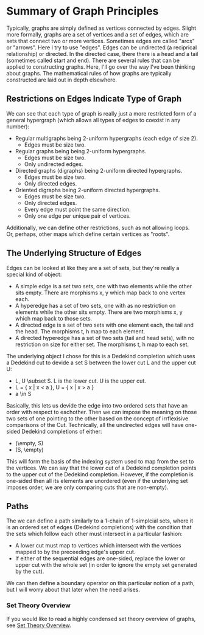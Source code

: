 # Summary of Graph Principles

Typically, graphs are simply defined as vertices connected by edges. Slight more
formally, graphs are a set of vertices and a set of edges, which are sets that
connect two or more vertices. Sometimes edges are called "arcs" or "arrows". Here
I try to use "edges". Edges can be undirected (a reciprical relationship) or
directed. In the directed case, there there is a head and a tail (sometimes
called start and end). There are several rules that can be applied to
constructing graphs. Here, I'll go over the way I've been thinking about graphs.
The mathematical rules of how graphs are typically constructed are laid out in
depth elsewhere.

## Restrictions on Edges Indicate Type of Graph

We can see that each type of graph is really just a more restricted form of
a general hypergraph (which allows all types of edges to coexist in any number):

* Regular multigraphs being 2-uniform hypergraphs (each edge of size 2).
  * Edges must be size two.
* Regular graphs being being 2-uniform hypergraphs.
  * Edges must be size two.
  * Only undirected edges.
* Directed graphs (digraphs) being 2-uniform directed hypergraphs.
  * Edges must be size two.
  * Only directed edges.
* Oriented digraphs being 2-uniform directed hypergraphs.
  * Edges must be size two.
  * Only directed edges.
  * Every edge must point the same direction.
  * Only one edge per unique pair of vertices.

Additionally, we can define other restrictions, such as not allowing loops. Or,
perhaps, other maps which define certain vertices as "roots".

## The Underlying Structure of Edges

Edges can be looked at like they are a set of sets, but they're really a
special kind of object:

* A simple edge is a set two sets, one with two elements while the other sits
  empty. There are morphisms x, y which map back to one vertex each.
* A hyperedge has a set of two sets, one with as no restriction on elements
  while the other sits empty. There are two morphisms x, y which map back to
  those sets.
* A directed edge is a set of two sets with one element each, the tail and the
  head. The morphisms t, h map to each element.
* A directed hyperedge has a set of two sets (tail and head sets), with no
  restriction on size for either set. The morphisms t, h map to each set.

The underlying object I chose for this is a Dedekind completion which uses a
Dedekind cut to devide a set S between the lower cut L and the upper cut U:

* L, U \subset S. L is the lower cut. U is the upper cut.
* L = { x | x < a }, U = { x | x > a }
* a \in S

Basically, this lets us devide the edge into two ordered sets that have an order
with respect to eachother. Then we can impose the meaning on those two sets of
one pointing to the other based on the concept of irrflexisive comparisons of the
Cut. Technically, all the undirected edges will have one-sided Dedekind
completions of either:

* (\empty, S)
* (S, \empty)

This will form the basis of the indexing system used to map from the set to the
vertices. We can say that the lower cut of a Dedekind completion points to the
upper cut of the Dedekind completion. However, if the completion is one-sided
then all its elements are unordered (even if the underlying set imposes order,
we are only comparing cuts that are non-empty).

## Paths

The we can define a path similarly to a 1-chain of 1-simplcial sets, where it is
an ordered set of edges (Dedekind completions) with the condition that the sets
which follow each other must intersect in a particular fashion:
* A lower cut must map to vertices which intersect with the vertices mapped to
  by the preceeding edge's upper cut.
* If either of the sequential edges are one-sided, replace the lower or upper cut
  with the whole set (in order to ignore the empty set generated by the cut).

We can then define a boundary operator on this particular notion of a path, but I
will worry about that later when the need arises.

### Set Theory Overview

If you would like to read a highly condensed set theory overview of graphs, see
[Set Theory Overview](docs/set_theory_overview.md).
